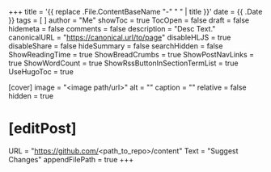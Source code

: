 +++
title = '{{ replace .File.ContentBaseName "-" " " | title }}'
date = {{ .Date }}
tags = [  ]
author = "Me"
showToc = true
TocOpen = false
draft = false
hidemeta = false
comments = false
description = "Desc Text."
canonicalURL = "https://canonical.url/to/page"
disableHLJS = true
disableShare = false
hideSummary = false
searchHidden = false
ShowReadingTime = true
ShowBreadCrumbs = true
ShowPostNavLinks = true
ShowWordCount = true
ShowRssButtonInSectionTermList = true
UseHugoToc = true

[cover]
image = "<image path/url>"
alt = "<alt text>"
caption = "<text>"
relative = false
hidden = true

# [editPost]
URL = "https://github.com/<path_to_repo>/content"
Text = "Suggest Changes"
appendFilePath = true
+++
